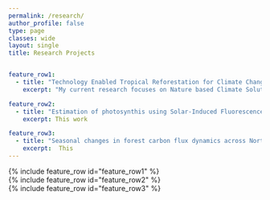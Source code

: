 ```yaml
---
permalink: /research/
author_profile: false
type: page
classes: wide
layout: single
title: Research Projects


feature_row1:
  - title: "Technology Enabled Tropical Reforestation for Climate Change Mitigation and Adaptation"
    excerpt: "My current research focuses on Nature based Climate Solutions (NbCS), such as tropical forest restoration projects that increase carbon storage while restoring healthy ecosystems and biodiversity. However, assessing the potential and impacts of NbCS projects is complex and large uncertainties remain a major barrier to successful implementation. This research seeks to develop predictive tools based on process-based land surface modeling (CLM-FATES) to support robust, scalable, and credible reforestation strategies in tropical ecosystems. Ultimately this work seeks to build an open-access database to facilitate actionable restoration projects worldwide and across diverse stakeholders."

feature_row2:
  - title: "Estimation of photosynthis using Solar-Induced Fluorescence (SIF)"
    excerpt: This work

feature_row3:
  - title: "Seasonal changes in forest carbon flux dynamics across North America"
    excerpt:  This 
---
```


{% include feature_row id="feature_row1" %}  
{% include feature_row id="feature_row2" %}  
{% include feature_row id="feature_row3" %}